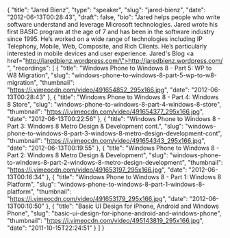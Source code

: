 {
  "title": "Jared Bienz",
  "type": "speaker",
  "slug": "jared-bienz",
  "date": "2012-06-13T00:28:43",
  "draft": false,
  "bio": "Jared helps people who write software understand and leverage Microsoft technologies. Jared wrote his first BASIC program at the age of 7 and has been in the software industry since 1995. He’s worked on a wide range of technologies including IP Telephony, Mobile, Web, Composite, and Rich Clients. He’s particularly interested in mobile devices and user experience. Jared's Blog <a href=\"http://jaredbienz.wordpress.com/\">http://jaredbienz.wordpress.com/</a>",
  "recordings": [
    {
      "title": "Windows Phone to Windows 8 - Part 5: WP to W8 Migration",
      "slug": "windows-phone-to-windows-8-part-5-wp-to-w8-migration",
      "thumbnail": "https://i.vimeocdn.com/video/491654852_295x166.jpg",
      "date": "2012-06-13T00:28:43"
    },
    {
      "title": "Windows Phone to Windows 8 - Part 4: Windows 8 Store",
      "slug": "windows-phone-to-windows-8-part-4-windows-8-store",
      "thumbnail": "https://i.vimeocdn.com/video/491654377_295x166.jpg",
      "date": "2012-06-13T00:22:56"
    },
    {
      "title": "Windows Phone to Windows 8 - Part 3: Windows 8 Metro Design & Development cont.",
      "slug": "windows-phone-to-windows-8-part-3-windows-8-metro-design-development-cont",
      "thumbnail": "https://i.vimeocdn.com/video/491654343_295x166.jpg",
      "date": "2012-06-13T00:19:55"
    },
    {
      "title": "Windows Phone to Windows 8 - Part 2: Windows 8 Metro Design & Development",
      "slug": "windows-phone-to-windows-8-part-2-windows-8-metro-design-development",
      "thumbnail": "https://i.vimeocdn.com/video/491653197_295x166.jpg",
      "date": "2012-06-13T00:16:34"
    },
    {
      "title": "Windows Phone to Windows 8 - Part 1: Windows 8 Platform",
      "slug": "windows-phone-to-windows-8-part-1-windows-8-platform",
      "thumbnail": "https://i.vimeocdn.com/video/491653179_295x166.jpg",
      "date": "2012-06-13T00:10:50"
    },
    {
      "title": "Basic UI Design for iPhone, Android and Windows Phone",
      "slug": "basic-ui-design-for-iphone-android-and-windows-phone",
      "thumbnail": "https://i.vimeocdn.com/video/495143819_295x166.jpg",
      "date": "2011-10-15T22:24:51"
    }
  ]
}